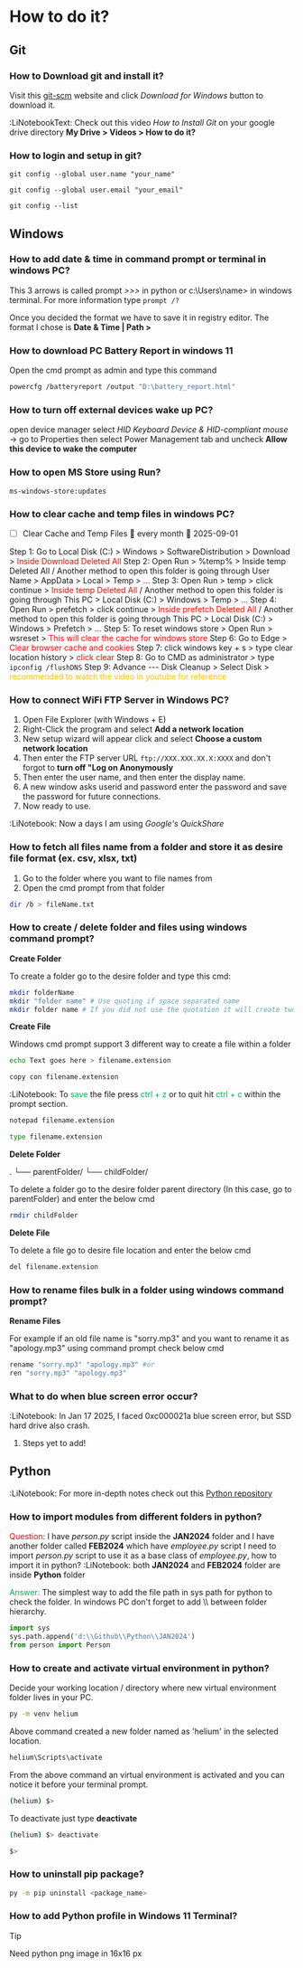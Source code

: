 # How to do it?

## Git

### How to Download git and install it?

Visit this [git-scm](https://git-scm.com/downloads) website and click _Download for Windows_ button to download it.

:LiNotebookText: Check out this video _How to Install Git_ on your google drive directory **My Drive > Videos > How to do it?**

### How to login and setup in git?

```git title:"to add name"
git config --global user.name "your_name"
```

```git title:"to add email"
git config --global user.email "your_email"
```

```git title:"to verify"
git config --list
```

## Windows

### How to add date & time in command prompt or terminal in windows PC?

This 3 arrows is called prompt *>>>* in python or c:\Users\name> in windows terminal. For more information type `prompt /?`

Once you decided the format we have to save it in registry editor. The format I chose is **Date & Time | Path >**

### How to download PC Battery Report in windows 11

Open the cmd prompt as admin and type this command

```bash
powercfg /batteryreport /output "D:\battery_report.html"
```

### How to turn off external devices wake up PC?

open device manager select _HID Keyboard Device & HID-compliant mouse_ -> go to Properties then select Power Management tab and uncheck **Allow this device to wake the computer**

### How to open MS Store using Run?

```run title:"Windows Run"
ms-windows-store:updates
```

### How to clear cache and temp files in windows PC?

- [ ] Clear Cache and Temp Files 🔁 every month 🛫 2025-09-01

Step 1: Go to Local Disk (C:) > Windows > SoftwareDistribution > Download > <span style="color:rgb(255, 0, 0)">Inside Download Deleted All</span>
Step 2: Open Run > %temp% > <red>Inside temp Deleted All</red> / Another method to open this folder is going through User Name > AppData > Local > Temp > <span style="color:rgb(255, 0, 0)">...</span>
Step 3: Open Run > temp > click continue > <span style="color:rgb(255, 0, 0)">Inside temp Deleted All</span> / Another method to open this folder is going through This PC > Local Disk (C:) > Windows > Temp > <span style="color:rgb(255, 0, 0)">...</span>
Step 4: Open Run > prefetch > click continue > <span style="color:rgb(255, 0, 0)">Inside prefetch Deleted All</span> / Another method to open this folder is going through This PC > Local Disk (C:) > Windows > Prefetch > <span style="color:rgb(255, 0, 0)">...</span>
Step 5: To reset windows store > Open Run > wsreset > <span style="color:rgb(255, 0, 0)">This will clear the cache for windows store</span>
Step 6: Go to Edge > <span style="color:rgb(255, 0, 0)">Clear browser cache and cookies</span>
Step 7: click windows key + s > type clear location history > <span style="color:rgb(255, 0, 0)">click clear</span>
Step 8: Go to CMD as administrator > type `ipconfig /flushDNS`
Step 9: Advance --- Disk Cleanup > Select Disk ><span style="color:rgb(255, 192, 0)"> recommended to watch the video in youtube for reference</span>

### How to connect WiFi FTP Server in Windows PC?

1. Open File Explorer (with Windows + E)
2. Right-Click the program and select **Add a network location**
3. New setup wizard will appear click and select **Choose a custom network location**
4. Then enter the FTP server URL ```ftp://XXX.XXX.XX.X:XXXX``` and don't forgot to **turn off "Log on Anonymously**
5. Then enter the user name, and then enter the display name.
6. A new window asks userid and password enter the password and save the password for future connections.
7. Now ready to use.

:LiNotebook: Now a days I am using _Google's QuickShare_

### How to fetch all files name from a folder and store it as desire file format (ex. csv, xlsx, txt)

1. Go to the folder where you want to file names from
2. Open the cmd prompt from that folder

```bash title:"3. execute this command"
dir /b > fileName.txt
```

### How to create / delete folder and files using windows command prompt?

**Create Folder**

To create a folder go to the desire folder and type this cmd:

```bash title:"create folder"
mkdir folderName
mkdir "folder name" # Use quoting if space separated name
mkdir folder name # If you did not use the quotation it will create two different folders
```

**Create File**

Windows cmd prompt support 3 different way to create a file within a folder

```bash title:"Using echo cmd - We have to enter the content while creating the file"
echo Text goes here > filename.extension
```

```bash title:"Using copy con cmd - Unlike echo, we only need to enter the content after we create the file"
copy con filename.extension
```

:LiNotebook: To <span style="color:rgb(0, 176, 80)">save</span> the file press <span style="color:rgb(0, 176, 80)">ctrl + z</span> or to quit hit <span style="color:rgb(0, 176, 80)">ctrl + c</span> within the prompt section.

```bash title:"Using notepad cmd - This opens the dialog box click "Yes" and enter the content within in the notepad application and save the file within the application"
notepad filename.extension
```

```bash title:"To view the content from a file use this cmd"
type filename.extension
```

**Delete Folder**

.
└── parentFolder/
    └── childFolder/

To delete a folder go to the desire folder parent directory (In this case, go to parentFolder) and enter the below cmd

```bash title:"delete folder"
rmdir childFolder
```

**Delete File**

To delete a file go to desire file location and enter the below cmd

```bash title:"delete file"
del filename.extension
```

### How to rename files bulk in a folder using windows command prompt?

**Rename Files**

For example if an old file name is "sorry.mp3" and you want to rename it as "apology.mp3" using command prompt check below cmd

```bash title:"file rename"
rename "sorry.mp3" "apology.mp3" #or
ren "sorry.mp3" "apology.mp3"
```

### What to do when blue screen error occur?

:LiNotebook: In Jan 17 2025, I faced 0xc000021a blue screen error, but SSD hard drive also crash.

1. Steps yet to add!

## Python

:LiNotebook: For more in-depth notes check out this [Python repository](https://github.com/Aravindray/Python)

### How to import modules from different folders in python?

<span style="color:rgb(255, 0, 0)">Question:</span> I have _person.py_ script inside the **JAN2024** folder and I have another folder called **FEB2024** which have _employee.py_ script I need to import _person.py_ script to use it as a base class of _employee.py_, how to import it in python?
:LiNotebook: both **JAN2024** and **FEB2024** folder are inside **Python** folder

<span style="color:rgb(0, 176, 80)">Answer:</span> The simplest way to add the file path in sys path for python to check the folder. In windows PC don't forget to add \\\\ between folder hierarchy.

```python
import sys
sys.path.append('d:\\Github\\Python\\JAN2024')
from person import Person
```

### How to create and activate virtual environment in python?

Decide your working location / directory where new virtual environment folder lives in your PC.

```bash title:"To create"
py -m venv helium
```

Above command created a new folder named as 'helium' in the selected location.

```bash title:"to activate (for windows pc)"
helium\Scripts\activate
```

From the above command an virtual environment is activated and you can notice it before your terminal prompt.

```bash title:"an env name will display before the prompt"
(helium) $>
```

To deactivate just type **deactivate**

```bash title:"to deactivate"
(helium) $> deactivate
```

```bash title:"after deactive"
$>
```

### How to uninstall pip package?

```bash title:"To uninstall pip package"
py -m pip uninstall <package_name>
```

### How to add Python profile in Windows 11 Terminal?

> [!tip]
> Need python png image in 16x16 px






